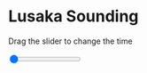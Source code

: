 <h1>Lusaka Sounding</h1>
<p>Drag the slider to change the time</p>

<div class="slidecontainer">
<input oninput='setImage(this)' class="slider" type="range" min="0" max="7" value="0" step="1" />
<img id='img'/>
</div>

<script>
var img = document.getElementById('img');
var img_array = ['/assets/images/skwt/skd_lusaka_wrfout_d01_2020-06-30_12:00:00.png',
'/assets/images/skwt/skd_lusaka_wrfout_d01_2020-06-30_18:00:00.png',
'/assets/images/skwt/skd_lusaka_wrfout_d01_2020-07-01_00:00:00.png',
'/assets/images/skwt/skd_lusaka_wrfout_d01_2020-07-01_06:00:00.png',
'/assets/images/skwt/skd_lusaka_wrfout_d01_2020-07-01_12:00:00.png',
'/assets/images/skwt/skd_lusaka_wrfout_d01_2020-07-01_18:00:00.png',
'/assets/images/skwt/skd_lusaka_wrfout_d01_2020-07-02_00:00:00.png',];
function setImage(obj)
{
        var value = obj.value;
        img.src = img_array[value];

}
</script>
